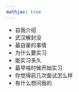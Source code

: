```yaml
---
mathjax: true
---
```


- 自我介绍
- 武汉解封没
- 最自豪的事情
- 为什么要实习
- 能实习多久
- 最早啥时候开始实习
- 你觉得前几次面试怎么样
- 有什么想问我的
